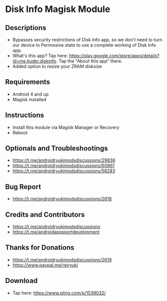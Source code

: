 # Disk Info Magisk Module

## Descriptions
- Bypasses security restrictions of Disk Info app, so we don't need to turn our device to Permissive state to use a complete working of Disk Info app.
- What's this app? Tap here: https://play.google.com/store/apps/details?id=me.kuder.diskinfo. Tap the "About this app" there.
- Added option to resize your ZRAM disksize

## Requirements
- Android 4 and up
- Magisk installed

## Instructions
- Install this module via Magisk Manager or Recovery
- Reboot

## Optionals and Troubleshootings
- https://t.me/androidryukimodsdiscussions/29836
- https://t.me/androidryukimodsdiscussions/60861
- https://t.me/androidryukimodsdiscussions/58283

## Bug Report
- https://t.me/androidryukimodsdiscussions/2618

## Credits and Contributors
- https://t.me/androidryukimodsdiscussions
- https://t.me/androidappsportdevelopment

## Thanks for Donations
- https://t.me/androidryukimodsdiscussions/2619
- https://www.paypal.me/reiryuki

## Download
- Tap here: https://www.pling.com/p/1539032/
